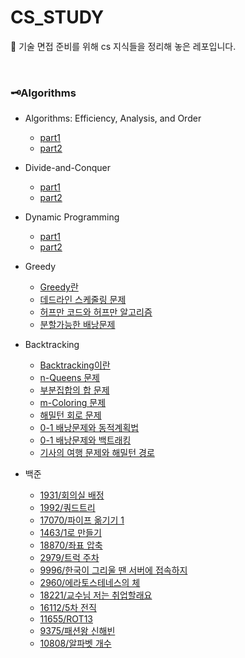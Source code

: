 # CS_STUDY

📌 기술 면접 준비를 위해 cs 지식들을 정리해 놓은 레포입니다.

<br>

### 🗝Algorithms

- Algorithms: Efficiency, Analysis, and Order
    - [part1](./algorithms.md)
    - [part2](./algorithms2.md)
- Divide-and-Conquer
    - [part1](./DivideAndConquer1.md)
    - [part2](./DivideAndConquer2.md)
- Dynamic Programming
    - [part1](./DynamicProgramming1.md)
    - [part2](./DynamicProgramming2.md)
- Greedy
    - [Greedy란](./greedy.md)
    - [데드라인 스케줄링 문제](./greedy_scheduling.md)
    - [허프만 코드와 허프만 알고리즘](./greedy_huffman.md)
    - [분할가능한 배낭문제](./greedy_fractional_knapsack.md)
- Backtracking
    - [Backtracking이란](./backtracking.md)
    - [n-Queens 문제](./backtracking_n-Queens.md)
    - [부분집합의 합 문제](./backtracking_sum-of-subsets.md)
    - [m-Coloring 문제](./backtracking_m-Coloring.md)
    - [해밀턴 회로 문제](./backtracking_hamilton_circuits.md)
    - [0-1 배낭문제와 동적계획법](./backtracking_0-1_knapsack_dp.md)
    - [0-1 배낭문제와 백트래킹](./backtracking_0-1_knapsack.md)
    - [기사의 여행 문제와 해밀턴 경로](./backtracking_knight.md)

- 백준
    - [1931/회의실 배정](./백준/%ED%9A%8C%EC%9D%98%EC%8B%A4%EB%B0%B0%EC%A0%95.cpp)
    - [1992/쿼드트리](./백준/%EC%BF%BC%EB%93%9C%ED%8A%B8%EB%A6%AC.cpp)
    - [17070/파이프 옮기기 1](./백준/%ED%8C%8C%EC%9D%B4%ED%94%84%EC%98%AE%EA%B8%B0%EA%B8%B01.cpp)
    - [1463/1로 만들기](./%EB%B0%B1%EC%A4%80/1%EB%A1%9C%EB%A7%8C%EB%93%A4%EA%B8%B0.cpp)
    - [18870/좌표 압축](./%EB%B0%B1%EC%A4%80/%EC%A2%8C%ED%91%9C%EC%95%95%EC%B6%95.cpp)
    - [2979/트럭 주차](./백준/트럭주차.md)
    - [9996/한국이 그리울 땐 서버에 접속하지](./백준/한국이그리울땐.md)
    - [2960/에라토스테네스의 체](./백준/에라토스테네스.md)
    - [18221/교수님 저는 취업할래요](./백준/교수님저는취업할래요.md)
    - [16112/5차 전직](./백준/5차전직.md)
    - [11655/ROT13](./백준/ROT13.md)
    - [9375/패션왕 신해빈](./백준/패션왕신해빈.md)
    - [10808/알파벳 개수](./백준/알파벳개수.md)